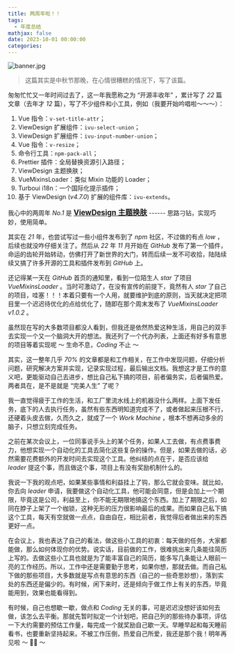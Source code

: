 ```yaml
---
title: 两周年啦！！
tags:
  - 年度总结
mathjax: false
date: 2023-10-01 00:00:00
categories:
---
```


![banner.jpg](banner.jpg)

> 这篇其实是中秋节那晚，在心情很糟糕的情况下，写了该篇。

匆匆忙忙又一年时间过去了，这一年我愿称之为 “开源丰收年” ，累计写了 _22_ 篇文章（去年才 _12_ 篇），写了不少组件和小工具，例如（我要开始吟唱啦～～～）：

1. Vue 指令：`v-set-title-attr`；
2. ViewDesign 扩展组件：`ivu-select-union`；
3. ViewDesign 扩展组件：`ivu-input-number-union`；
4. Vue 指令：`v-resize`；
5. 命令行工具：`npm-pack-all`；
6. Prettier 插件：全局替换资源引入路径；
7. ViewDesign 主题换肤；
8. VueMixinsLoader：类似 Mixin 功能的 Loader；
9. Turboui i18n：一个国际化提示插件；
10. 基于 ViewDesign (_v4.7.0_) 扩展的组件库：`ivu-extends`。

我心中的两周年 _No.1_ 是 <big>**[ViewDesign 主题换肤](https://showlotus.github.io/8f0e89da4a3b.html)**</big> ------ 思路刁钻，实现巧妙，使用简单。

其实在 _21_ 年，也尝试写过一些小组件发布到了 _npm_ 社区，不过做的有点 _low_ ，后续也就没咋仔细关注了。然后从 _22_ 年 _11_ 月开始在 _GitHub_ 发布了第一个插件，命运的齿轮开始转动，仿佛打开了新世界的大门，转而后续一发不可收拾，陆陆续续又搞了许多开源的工具和插件发布到 _GitHub_ 上。

还记得某一天在 _GitHub_ 首页的通知里，看到一位陌生人 _star_ 了项目 _VueMixinsLoader_ 。当时可激动了，在没有宣传的前提下，竟然有人 _star_ 了自己的项目，哇塞！！！本着只要有一个人用，就要维护到底的原则，当天就决定把项目里一个迟迟待优化的点给优化了，随即在那个周末发布了 _VueMixinsLoader v1.0.2_ 。

虽然现在写的大多数项目都没人看到，但我还是依然热爱这种生活，用自己的双手去实现一个又一个脑洞大开的想法。我还列了一个代办列表，上面还有好多有意思的项目等着实现呢 ～ 生命不息，_Coding_ 不止 ～

其实，这一整年几乎 _70%_ 的文章都是和工作相关，在工作中发现问题，仔细分析问题，研究解决方案并实现，记录实现过程，最后输出文档。我想这才是工作的意义吧，更能驱动自己去进步，想比自己私下搞的项目，前者偏务实，后者偏热爱。两者具在，是不是就是 “完美人生” 了呢？

我一直觉得疲于工作的生活，和工厂里流水线上的机器没什么两样。上面下发任务，底下的人去执行任务，虽然有些东西明知道完成不了，或者做起来压根不行，还硬着头皮去做，久而久之，就成了一个 _Work Machine_ ，根本不想再动多余的脑子，只想立刻完成任务。

之前在某次会议上，一位同事说手头上的某个任务，如果人工去做，有点费事费力，他想实现一个自动化的工具去简化这些复杂的操作。但是，如果去做的话，必然需要花费额外的开发时间去实现这个工具。他纠结的点在于，是否应该给 _leader_ 提这个事，而且做这个事，项目上有没有奖励机制什么的。

我说一下我的观点吧，如果某些事情和利益挂上了钩，那么它就会变味。就比如，你去向 _leader_ 申请，我要做这个自动化工具，他可能会同意，但是会加上一个期限，毕竟这是公司，利益至上，你不能无期限地搞这个东西。加上了期限之后，如同在脖子上架了一个枷锁，这种无形的压力很影响最后的成果。而如果自己私下搞这个工具，每天有空就做一点点，自由自在，相比前者，我觉得后者做出来的东西更好一点。

在会议上，我也表达了自己的看法，做这些小工具的初衷：每天做的任务，大家都能做，那么如何体现你的优势。说实话，目前做的工作，很难挑出来几条能往简历上写的。去做这些小工具也就是为了能丰富自己的简历，能多写几条能让人眼前一亮的工作经历。所以，工作中还是需要勤于思考，如果你想，那就去做。而自己私下做的那些项目，大多数就是写点有意思的东西（自己的一些奇思妙想），落到实处的东西还是偏少的。有时候，闲下来时，还是倾向于做工作上有关的东西，毕竟能用到，效果也能看得到。

有时候，自己也想歇一歇，做点和 _Coding_ 无关的事，可是迟迟没想好该如何去做，该怎么去平衡。那就先暂时拟定一个计划吧，把自己列的那些待办事项，评估一下大约需要的预估工作量，每完成一个就奖励自己歇一天。早睡早起和每天睡前看书，也要重新坚持起来。不被工作压倒，热爱自己所爱，我还是那个我！明年再见啦 ～ 👋👋 ～
